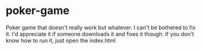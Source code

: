 # poker-game
Poker game that doesn't really work but whatever. I can't be bothered to fix it. I'd appreciate it if someone downloads it and fixes it though. If you don't know how to run it, just open the index.html
